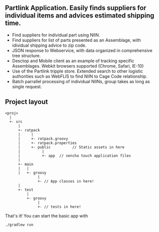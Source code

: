 Partlink Application. 
Easily finds suppliers for individual items and advices estimated shipping time.
-----------------------------

* Find suppliers for individual part using NIIN.
* Find suppliers for list of parts presented as an Assemblage, with idividual shipping advice to zip code.
* JSON response to Webservice, with data organized in comprehensive tree structure.  
* Desctop and Mobile client as an example of tracking specific Assemblages. Webkit browsers supported (Chrome, Safari, IE-10)
* Use of the Partlink tripple store. Extended search to other logistic authorities such as WebFLIS to find NIIN to Cage Code relationship.
* Batch parrallel processing of individual NIINs, group takes as long as single request.

Project layout
----------------------------
    <proj>
      |
      +- src
          |
          +- ratpack
          |     |
          |     +- ratpack.groovy
          |     +- ratpack.properties
          |     +- public          // Static assets in here
          |          |
          |          +- app  // sencha touch application files
          |
          +- main
          |   |
          |   +- groovy
                   |
                   +- // App classes in here!
          |
          +- test
              |
              +- groovy
                   |
                   +- // tests in here!

That's it! You can start the basic app with

    ./gradlew run


